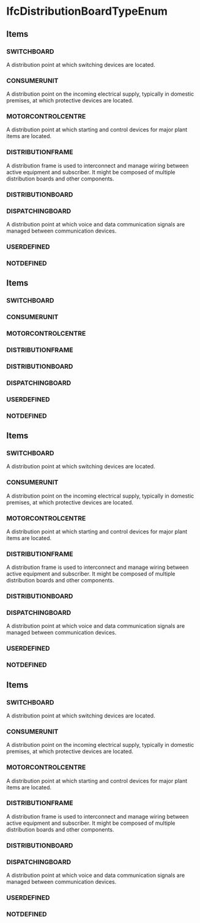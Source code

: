 # IfcDistributionBoardTypeEnum

## Items

### SWITCHBOARD
A distribution point at which switching devices are located.

### CONSUMERUNIT
A distribution point on the incoming electrical supply, typically in domestic premises, at which protective devices are located.

### MOTORCONTROLCENTRE
A distribution point at which starting and control devices for major plant items are located.

### DISTRIBUTIONFRAME
A distribution frame is used to interconnect and manage wiring between active equipment and subscriber. It might be composed of multiple distribution boards and other components.

### DISTRIBUTIONBOARD
### DISPATCHINGBOARD
A distribution point at which voice and data communication signals are managed between communication devices.

### USERDEFINED
### NOTDEFINED

## Items

### SWITCHBOARD


### CONSUMERUNIT


### MOTORCONTROLCENTRE


### DISTRIBUTIONFRAME


### DISTRIBUTIONBOARD


### DISPATCHINGBOARD


### USERDEFINED


### NOTDEFINED


## Items

### SWITCHBOARD
A distribution point at which switching devices are located.

### CONSUMERUNIT
A distribution point on the incoming electrical supply, typically in domestic premises, at which protective devices are located.

### MOTORCONTROLCENTRE
A distribution point at which starting and control devices for major plant items are located.

### DISTRIBUTIONFRAME
A distribution frame is used to interconnect and manage wiring between active equipment and subscriber. It might be composed of multiple distribution boards and other components.

### DISTRIBUTIONBOARD


### DISPATCHINGBOARD
A distribution point at which voice and data communication signals are managed between communication devices.

### USERDEFINED


### NOTDEFINED


## Items

### SWITCHBOARD
A distribution point at which switching devices are located.

### CONSUMERUNIT
A distribution point on the incoming electrical supply, typically in domestic premises, at which protective devices are located.

### MOTORCONTROLCENTRE
A distribution point at which starting and control devices for major plant items are located.

### DISTRIBUTIONFRAME
A distribution frame is used to interconnect and manage wiring between active equipment and subscriber. It might be composed of multiple distribution boards and other components.

### DISTRIBUTIONBOARD


### DISPATCHINGBOARD
A distribution point at which voice and data communication signals are managed between communication devices.

### USERDEFINED


### NOTDEFINED

